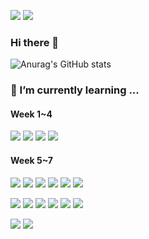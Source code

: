 <!--배지-->
<!--gmail-->
<p>
<a href="mailto:min2023237@gmail.com"><img src="https://img.shields.io/badge/min2023237@gmail.com-EA4335?style=flat-square&logo=Gmail&logoColor=white&link=mailto:min2023237@gmail.com"/></a>
<!--notion-->
<a href="https://lemon-termite-b1a.notion.site/c18fdbbbb4f740559692eede6d23fe71?pvs=4" target="_blank"><img src="https://img.shields.io/badge/min2023237's notion-000000?style=flat-square&logo=Notion&logoColor=white"/></a>
</p>

<!--인사말-->
### Hi there 👋 
<p>

</p>

<!--stats-->
![Anurag's GitHub stats](https://github-readme-stats.vercel.app/api?username=min2023237&show_icons=true&theme=flag-india)

### 🌱 I’m currently learning ...
#### Week 1~4
<p>
  <img src="https://img.shields.io/badge/Java-007396?style=flat-square&logo=Java&logoColor=white"/>
  <img src="https://img.shields.io/badge/Git-F05032?style=flat-square&logo=Git&logoColor=white"/>
  <img src="https://img.shields.io/badge/Github-181717?style=flat-square&logo=Github&logoColor=white"/>
  <img src="https://img.shields.io/badge/IntelliJ-000000?style=flat-square&logo=intellijidea&logoColor=white"/>
</p>

#### Week 5~7
<p>
  <img src="https://img.shields.io/badge/HTML-E34F26?style=flat-square&logo=HTML5&logoColor=white"/>
  <img src="https://img.shields.io/badge/CSS-1572B6?style=flat-square&logo=CSS3&logoColor=white"/>
  <img src="https://img.shields.io/badge/JavaScript-F7DF1E?style=flat-square&logo=JavaScript&logoColor=black"/>
  <img src="https://img.shields.io/badge/MariaDB-003545?style=flat-square&logo=MariaDB&logoColor=white"/>
  <img src="https://img.shields.io/badge/MySQL-4479A1?style=flat-square&logo=MySQL&logoColor=white"/>
  <img src="https://img.shields.io/badge/Spring Boot-6DB33F?style=flat-square&logo=springboot&logoColor=white"/>
  
</p>

  <img src="https://img.shields.io/badge/Quarkus-4695EB?style=flat-square&logo=Quarkus&logoColor=white"/>
  <img src="https://img.shields.io/badge/React-61DAFB?style=flat-square&logo=React&logoColor=black"/>
  <img src="https://img.shields.io/badge/ReactNative-61DAFB?style=flat-square&logo=React&logoColor=black"/>
  <img src="https://img.shields.io/badge/Android-3DDC84?style=flat-square&logo=Android&logoColor=white"/>
  <img src="https://img.shields.io/badge/iOS-000000?style=flat-square&logo=iOS&logoColor=white"/>
  <img src="https://img.shields.io/badge/Flutter-02569B?style=flat-square&logo=Flutter&logoColor=white"/>
</p>
<p>
  <img src="https://img.shields.io/badge/Kotlin-0095D5?style=flat-square&logo=Kotlin&logoColor=white"/> 
  <img src="https://img.shields.io/badge/TypeScript-3178C6?style=flat-square&logo=TypeScript&logoColor=white"/>
  
</p>


